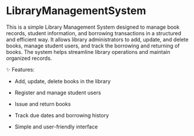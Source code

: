 # LibraryManagementSystem

This is a simple Library Management System designed to manage book records, student information, and borrowing transactions in a structured and efficient way. It allows library administrators to add, update, and delete books, manage student users, and track the borrowing and returning of books. The system helps streamline library operations and maintain organized records.


✨ Features:
- Add, update, delete books in the library


- Register and manage student users


- Issue and return books


- Track due dates and borrowing history


- Simple and user-friendly interface
